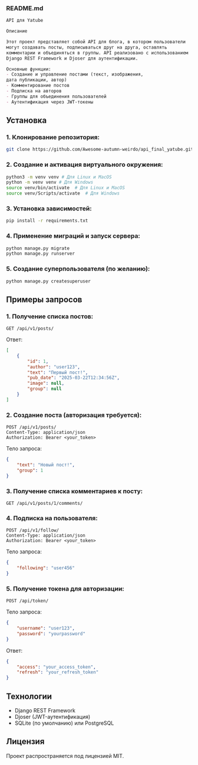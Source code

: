 ### README.md

```markdown
API для Yatube

Описание

Этот проект представляет собой API для блога, в котором пользователи
могут создавать посты, подписываться друг на друга, оставлять
комментарии и объединяться в группы. API реализовано с использованием
Django REST Framework и Djoser для аутентификации.

Основные функции:
- Создание и управление постами (текст, изображения,
дата публикации, автор)
- Комментирование постов
- Подписка на авторов
- Группы для объединения пользователей
- Аутентификация через JWT-токены
```
## Установка

### 1. Клонирование репозитория:
```sh
git clone https://github.com/Awesome-autumn-weirdo/api_final_yatube.git
```

### 2. Создание и активация виртуального окружения:
```sh
python3 -m venv venv # Для Linux и MacOS
python -m venv venv # Для Windows
source venv/bin/activate  # Для Linux и MacOS
source venv/Scripts/activate  # Для Windows
```

### 3. Установка зависимостей:
```sh
pip install -r requirements.txt
```

### 4. Применение миграций и запуск сервера:
```sh
python manage.py migrate
python manage.py runserver
```

### 5. Создание суперпользователя (по желанию):
```sh
python manage.py createsuperuser
```

## Примеры запросов

### 1. Получение списка постов:
```http
GET /api/v1/posts/
```
Ответ:
```json
[
    {
        "id": 1,
        "author": "user123",
        "text": "Первый пост!",
        "pub_date": "2025-03-22T12:34:56Z",
        "image": null,
        "group": null
    }
]
```

### 2. Создание поста (авторизация требуется):
```http
POST /api/v1/posts/
Content-Type: application/json
Authorization: Bearer <your_token>
```
Тело запроса:
```json
{
    "text": "Новый пост!",
    "group": 1
}
```

### 3. Получение списка комментариев к посту:
```http
GET /api/v1/posts/1/comments/
```

### 4. Подписка на пользователя:
```http
POST /api/v1/follow/
Content-Type: application/json
Authorization: Bearer <your_token>
```
Тело запроса:
```json
{
    "following": "user456"
}
```

### 5. Получение токена для авторизации:
```http
POST /api/token/
```
Тело запроса:
```json
{
    "username": "user123",
    "password": "yourpassword"
}
```
Ответ:
```json
{
    "access": "your_access_token",
    "refresh": "your_refresh_token"
}
```

## Технологии
- Django REST Framework
- Djoser (JWT-аутентификация)
- SQLite (по умолчанию) или PostgreSQL

## Лицензия
Проект распространяется под лицензией MIT.
